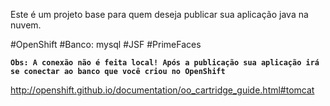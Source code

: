 Este é um projeto base para quem deseja publicar sua aplicação java na nuvem.

#OpenShift
#Banco: mysql
#JSF
#PrimeFaces

<b>`Obs: A conexão não é feita local! Após a publicação sua aplicação irá se conectar ao banco que você criou no OpenShift`</b>

http://openshift.github.io/documentation/oo_cartridge_guide.html#tomcat
